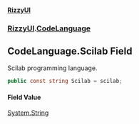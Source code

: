 #### [RizzyUI](index 'index')
### [RizzyUI](RizzyUI 'RizzyUI').[CodeLanguage](RizzyUI.CodeLanguage 'RizzyUI.CodeLanguage')

## CodeLanguage.Scilab Field

Scilab programming language.

```csharp
public const string Scilab = scilab;
```

#### Field Value
[System.String](https://docs.microsoft.com/en-us/dotnet/api/System.String 'System.String')